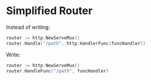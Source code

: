 # Simplified Router
Instead of writing:
```go
router := http.NewServeMux()
router.Handle("/path", http.HandlerFunc(funcHandler))
```
Write:
```go
router := http.NewServeMux()
router.HandleFunc("/path", funcHandler)
```
